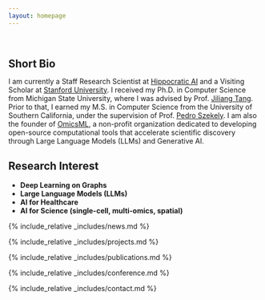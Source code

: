 ```yaml
---
layout: homepage
---
```


<h1 id="about-me"></h1>

<h2 style="margin: 60px 0px 10px;">Short Bio</h2>

I am currently a Staff Research Scientist at [Hippocratic AI](https://www.hippocraticai.com/) and a Visiting Scholar at [Stanford University](https://www.devo-evo.com/#about). I received my Ph.D. in Computer Science from Michigan State University, where I was advised by Prof. [Jiliang Tang](https://scholar.google.com/citations?user=WtzKMWAAAAAJ&hl=en). Prior to that, I earned my M.S. in Computer Science from the University of Southern California, under the supervision of Prof. [Pedro Szekely](https://scholar.google.com/citations?user=U1A6iBMAAAAJ&hl=en). I am also the founder of [OmicsML](https://github.com/OmicsML), a non-profit organization dedicated to developing open-source computational tools that accelerate scientific discovery through Large Language Models (LLMs) and Generative AI.



## Research Interest

- **Deep Learning on Graphs**
- **Large Language Models (LLMs)** 
- **AI for Healthcare**
- **AI for Science (single-cell, multi-omics, spatial)**


<!-- ## Professional Affiliations
- **Marie Curie Alumni Association Member**, 2021 - Present
- **The European Magnetism Association (EMA) Member**, 2021 - Present
 -->


{% include_relative _includes/news.md %}

{% include_relative _includes/projects.md %}

{% include_relative _includes/publications.md %}

{% include_relative _includes/conference.md %}

{% include_relative _includes/contact.md %}
